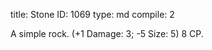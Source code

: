 title:          Stone
ID:             1069
type:           md
compile:        2



A simple rock. (+1 Damage: 3; -5 Size: 5) 8 CP.